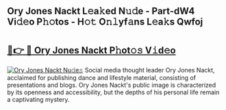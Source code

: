 ## Ory Jones Nackt L𝚎a𝚔ed N𝚞𝚍e - Part-dW4 Vi𝚍𝚎o P𝚑𝚘tos - H𝚘𝚝 O𝚗𝚕yf𝚊ns L𝚎a𝚔s Qwfoj

# <h2><a href="http://kf0xf4.oniu.top/?m=Ory+Jones+Nackt">🔗👉 🔴 Ory Jones Nackt P𝚑ot𝚘𝚜 V𝚒d𝚎o</a></h2>

[![Ory Jones Nackt Nu𝚍e𝚜](https://i.imgur.com/0qMVB7G.gif)](http://kf0xf4.oniu.top/?m=Ory+Jones+Nackt)
Social media thought leader Ory Jones Nackt, acclaimed for publishing dance and lifestyle material, consisting of presentations and blogs. Ory Jones Nackt's public image is characterized by its openness and accessibility, but the depths of his personal life remain a captivating mystery.  
